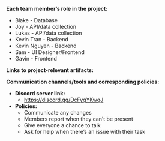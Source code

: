 **Each team member’s role in the project:**
- Blake - Database
- Joy - API/data collection
- Lukas - API/data collection
- Kevin Tran - Backend
- Kevin Nguyen - Backend
- Sam - UI Designer/Frontend
- Gavin - Frontend

**Links to project-relevant artifacts:**

**Communication channels/tools and corresponding policies:**
- **Discord server link:**
    - https://discord.gg/DcFygYKwqJ
- **Policies:**
    - Communicate any changes 
    - Members report when they can’t be present 
    - Give everyone a chance to talk
    - Ask for help when there’s an issue with their task